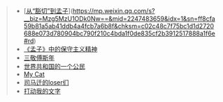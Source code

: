 > - [[从“豁切”到孟子](https://mp.weixin.qq.com/s?__biz=Mzg5MzU1ODk0Nw==&mid=2247483659&idx=1&sn=ff8cfa59b81a5ab41ddb4a4fcb7a6b8f&chksm=c02c48c7f75bc1d1d2720688e073d780904bc790f210c4bda1f0de835cf2b3912517888a1f6e#rd)](https://mp.weixin.qq.com/s?__biz=Mzg5MzU1ODk0Nw==&mid=2247483659&idx=1&sn=ff8cfa59b81a5ab41ddb4a4fcb7a6b8f&chksm=c02c48c7f75bc1d1d2720688e073d780904bc790f210c4bda1f0de835cf2b3912517888a1f6e#rd)
> - [《孟子》中的保守主义精神](https://mp.weixin.qq.com/s?__biz=Mzg5MzU1ODk0Nw==&mid=2247483667&idx=1&sn=a6d1b14214d2bf34333058d147c5a55d&chksm=c02c48dff75bc1c9f33364f5722e0ecd75b586f1e2d1a018b7760aa539fff22e428ceea7d83c#rd)
> - [三敬傅斯年](https://mp.weixin.qq.com/s?__biz=Mzg5MzU1ODk0Nw==&mid=2247483676&idx=1&sn=b79ba099b669e35152fda975c3857523&chksm=c02c48d0f75bc1c67bc0206bf39b62111909f88ad80050ec0ab4620e1d3f1a6ac8435e7bc2ba&token=241826226&lang=zh_CN#rd)
> - [世界共和国的一个公民](https://mp.weixin.qq.com/s?__biz=Mzg5MzU1ODk0Nw==&mid=2247483685&idx=1&sn=7944e0c4a2dbae4a7bf7e6c886aedc09&chksm=c02c48e9f75bc1ff02989f44180525954e4f1c449e454a283730e8208136a5f99dabce1ba5a8#rd)
> - [My Cat](https://mp.weixin.qq.com/s?__biz=Mzg5MzU1ODk0Nw==&mid=2247483709&idx=1&sn=ce6802ad67dd8acf9d00fe0e8c8235a9&chksm=c02c48f1f75bc1e7085ad856e3e6c4f275ff84cc2f237d16735ff4200439abed8c34db6f84a8#rd)
> - [司马迁的loser们](https://mp.weixin.qq.com/s?__biz=Mzg5MzU1ODk0Nw==&mid=2247483719&idx=1&sn=18ed3a683d70a65a9dc92b04c650e27c&chksm=c02c488bf75bc19dbb1689bb734fe95e041934ed774c85057369c380fa5908e201c06bad6feb#rd)
> - [打动我的文字](https://mp.weixin.qq.com/s?__biz=Mzg5MzU1ODk0Nw==&mid=2247483725&idx=1&sn=6cc1ed5861a292df08ad26dcf61227c6&chksm=c02c4881f75bc1973f54bc082c5c770469bed56647bc3431041ec4a1fd527b6651c5a8abd2d4#rd)

